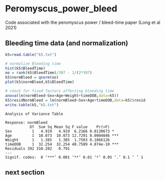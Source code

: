# Peromyscus_power_bleed
Code associated with the peromyscus power / bleed-time paper (Long et al 2021)

## Bleeding time data (and normalization)
```R
k5=read.table("k5.txt")

# normalize Bleeding time
hist(k5$BleedTime)
oo = rank(k5$BleedTime)/397 - 1/(2*397)
k5$normBleed = qnorm(oo)
plot(k5$normBleed,k5$BleedTime)

# check for fixed factors affecting bleeding time
anova(lm(normBleed~Sex+Age+Weight+timeDOB,data=k5))
k5$residNormBleed = lm(normBleed~Sex+Age+timeDOB,data=k5)$resid
write.table(k5,"k5.txt")
```
```
Analysis of Variance Table

Response: normBleed
           Df  Sum Sq Mean Sq F value    Pr(>F)    
Sex         1   4.919   4.919  6.2166 0.0130673 *  
Age         1  10.073  10.073 12.7291 0.0004046 ***
Weight      1   1.385   1.385  1.7503 0.1866126    
timeDOB     1  32.254  32.254 40.7589 4.874e-10 ***
Residuals 392 310.202   0.791                      
---
Signif. codes:  0 ‘***’ 0.001 ‘**’ 0.01 ‘*’ 0.05 ‘.’ 0.1 ‘ ’ 1
```
## next section
